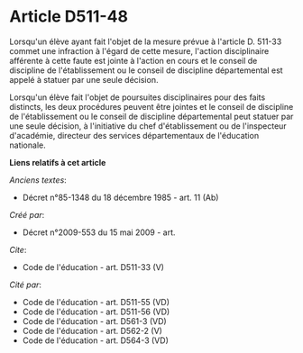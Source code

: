 # Article D511-48

Lorsqu'un élève ayant fait l'objet de la mesure prévue à l'article D. 511-33 commet une infraction à l'égard de cette mesure,
l'action disciplinaire afférente à cette faute est jointe à l'action en cours et le conseil de discipline de l'établissement
ou le conseil de discipline départemental est appelé à statuer par une seule décision. 

Lorsqu'un élève fait l'objet de poursuites disciplinaires pour des faits distincts, les deux procédures peuvent être jointes
et le conseil de discipline de l'établissement ou le conseil de discipline départemental peut statuer par une seule décision,
à l'initiative du chef d'établissement ou de l'inspecteur d'académie, directeur des services départementaux de l'éducation
nationale.

**Liens relatifs à cet article**

_Anciens textes_:

  - Décret n°85-1348 du 18 décembre 1985 - art. 11 (Ab)

_Créé par_:

  - Décret n°2009-553 du 15 mai 2009 - art.

_Cite_:

  - Code de l'éducation - art. D511-33 (V)

_Cité par_:

  - Code de l'éducation - art. D511-55 (VD)
  - Code de l'éducation - art. D511-56 (VD)
  - Code de l'éducation - art. D561-3 (VD)
  - Code de l'éducation - art. D562-2 (V)
  - Code de l'éducation - art. D564-3 (VD)
